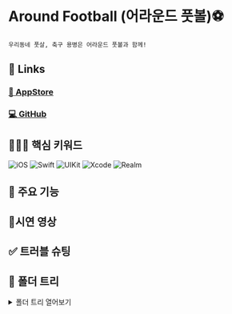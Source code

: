 # Around Football (어라운드 풋볼)⚽️
`우리동네 풋살, 축구 용병은 어라운드 풋볼과 함께!` <br>

## 🔗 Links
### [📱 AppStore](https://)
### [💻 GitHub](https://)

## 🧑🏻‍💻 핵심 키워드
![iOS](https://img.shields.io/badge/iOS-000000?style=for-the-badge&logo=ios&logoColor=white)
![Swift](https://img.shields.io/badge/swift-F54A2A?style=for-the-badge&logo=swift&logoColor=white)
![UIKit](https://img.shields.io/badge/UIkit-2396F3?style=for-the-badge&logo=UIKit&logoColor=white)
![Xcode](https://img.shields.io/badge/Xcode-007ACC?style=for-the-badge&logo=Xcode&logoColor=white)
![Realm](https://img.shields.io/badge/realm-39477F?style=for-the-badge&logo=Realm&logoColor=white)

## 📌 주요 기능



## 📱시연 영상



## ✅ 트러블 슈팅


## 📂 폴더 트리
<details>
<summary>폴더 트리 열어보기 </summary>
<div markdown=“1”>

## 💻 앱 개발 환경

- 최소 지원 버전: iOS 15.0+
- Xcode Version 14.3.1 (14E300c)
- iPhone 14 Pro, iPhone 14 Pro + 에서 최적화됨, iPhone SE3까지 호환 가능
- 다크모드 지원, 가로모드 미지원
<br>
